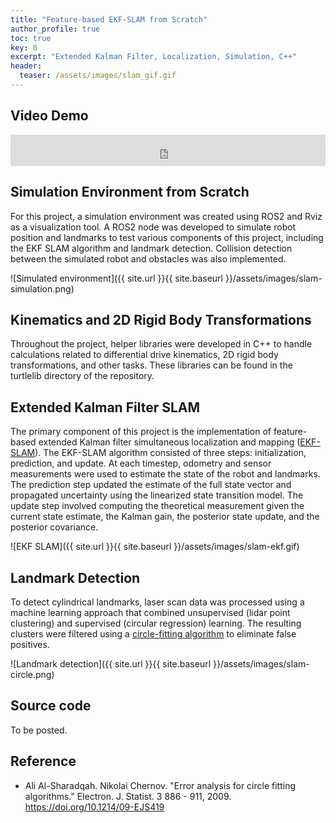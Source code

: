 ```yaml
---
title: "Feature-based EKF-SLAM from Scratch"
author_profile: true
toc: true
key: 0
excerpt: "Extended Kalman Filter, Localization, Simulation, C++"
header:
  teaser: /assets/images/slam_gif.gif
---
```


## Video Demo
<iframe
    width="100%"
    height="50px"
    src="https://www.youtube.com/embed/6bvgkD7kn_s"
    frameborder="0"
    allow="autoplay; encrypted-media"
    allowfullscreen
>
</iframe>

## Simulation Environment from Scratch

For this project, a simulation environment was created using ROS2 and Rviz as a visualization tool. A ROS2 node was developed to simulate robot position and landmarks to test various components of this project, including the EKF SLAM algorithm and landmark detection. Collision detection between the simulated robot and obstacles was also implemented.

![Simulated environment]({{ site.url }}{{ site.baseurl }}/assets/images/slam-simulation.png)

## Kinematics and 2D Rigid Body Transformations

Throughout the project, helper libraries were developed in C++ to handle calculations related to differential drive kinematics, 2D rigid body transformations, and other tasks. These libraries can be found in the turtlelib directory of the repository.

## Extended Kalman Filter SLAM

The primary component of this project is the implementation of feature-based extended Kalman filter simultaneous localization and mapping ([EKF-SLAM](https://www.cs.unc.edu/~welch/media/pdf/kalman_intro.pdf)). The EKF-SLAM algorithm consisted of three steps: initialization, prediction, and update. At each timestep, odometry and sensor measurements were used to estimate the state of the robot and landmarks. The prediction step updated the estimate of the full state vector and propagated uncertainty using the linearized state transition model. The update step involved computing the theoretical measurement given the current state estimate, the Kalman gain, the posterior state update, and the posterior covariance.

![EKF SLAM]({{ site.url }}{{ site.baseurl }}/assets/images/slam-ekf.gif)

## Landmark Detection

To detect cylindrical landmarks, laser scan data was processed using a machine learning approach that combined unsupervised (lidar point clustering) and supervised (circular regression) learning. The resulting clusters were filtered using a [circle-fitting algorithm](https://projecteuclid.org/journals/electronic-journal-of-statistics/volume-3/issue-none/Error-analysis-for-circle-fitting-algorithms/10.1214/09-EJS419.full) to eliminate false positives.

![Landmark detection]({{ site.url }}{{ site.baseurl }}/assets/images/slam-circle.png)

## Source code
To be posted. 

## Reference
 - Ali Al-Sharadqah. Nikolai Chernov. "Error analysis for circle fitting algorithms." Electron. J. Statist. 3 886 - 911, 2009. https://doi.org/10.1214/09-EJS419